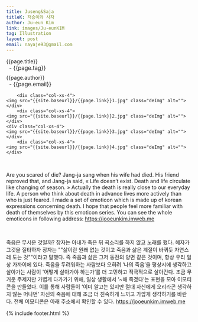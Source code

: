```yaml
---
title: Juseng&Saja
titleK: 저승이와 사자
author: Ju-eun Kim
link: images/Ju-eunKIM
tag: Illustration
layout: post
email: nayaje93@gmail.com
---	
```


<div class="container">

<div class="deDep">
{{page.title}}<br>
<p style="font-size:15px; margin:0px; padding:0px 0px 0px 8px; margin:0px 0px 8px 0px;">- {{page.tag}}</p>
{{page.author}}<br>
<p style="font-size:15px; margin:0px; padding:0px 0px 0px 8px;">- {{page.email}}</p>
</div>


<div class="row" class="imgcolor">
	
		<div class="col-xs-4">
	<img src="{{site.baseurl}}/{{page.link}}1.jpg" class="deImg" alt=""></div>
		<div class="col-xs-4">
	<img src="{{site.baseurl}}/{{page.link}}2.jpg" class="deImg" alt=""></div>
	<div class="col-xs-4">
	<img src="{{site.baseurl}}/{{page.link}}3.jpg" class="deImg" alt=""></div>
		<div class="col-xs-4">
	<img src="{{site.baseurl}}/{{page.link}}4.jpg" class="deImg" alt=""></div>
	
</div>
<br>

<div class="det lato">



Are you scared of die?
Jang-ja sang when his wife had died. His friend reproved that, and Jang-ja said, « Life doesn’t exist. Death and life circulate like changing of season. » Actually the death is really close to our everyday life. A person who think about death in advance lives more actively than who is just feared.
I made a set of emoticon which is made up of korean expressions concerning death. I hope that people feel more familiar with death of themselves by this emoticon series. You can see the whole emoticons in following address: https://jooeunkim.imweb.me



</div>

<br>

<div class="noto">

죽음은 무서운 것일까?
장자는 아내가 죽은 뒤 곡소리를 하지 않고 노래를 했다. 혜자가 그것을 질타하자 장자는 ""삶이란 원래 없는 것이고 죽음과 삶은 계절이 바뀌듯 자연스레 도는 것""이라고 말했다. 즉 죽음과 삶은 그저 동전의 양면 같은 것이며, 항상 우리 일상 가까이에 있다. 죽음을 두려워하는 사람보다 오히려 ‘나의 죽음’을 평상시에 생각하고 살아가는 사람이 '어떻게 살아가야 하는가’를 더 고민하고 적극적으로 살아간다.
조금 무거운 주제지만 가볍게 다가가기 위해, 일상 생활에서 ‘~해 죽겠다’는 표현을 모아 이모티콘을 만들었다. 이를 통해 사람들이 ‘이미 알고는 있지만 절대 자신에게 오리라곤 생각하지 않는 머나먼’ 자신의 죽음에 대해 조금 더 친숙하게 느끼고 가깝게 생각하기를 바란다. 전체 이모티콘은 아래 주소에서 확인할 수 있다. https://jooeunkim.imweb.me


</div>
{% include footer.html %} 
